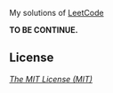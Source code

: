 My solutions of [LeetCode](https://leetcode.com/problemset/all/)

**TO BE CONTINUE.**

## License

*[The MIT License (MIT)](https://github.com/mthli/LeetCode/blob/master/LICENSE "The MIT License (MIT)")*

